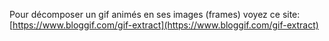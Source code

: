 Pour décomposer un gif animés en ses images (frames) voyez ce site: [https://www.bloggif.com/gif-extract](https://www.bloggif.com/gif-extract)